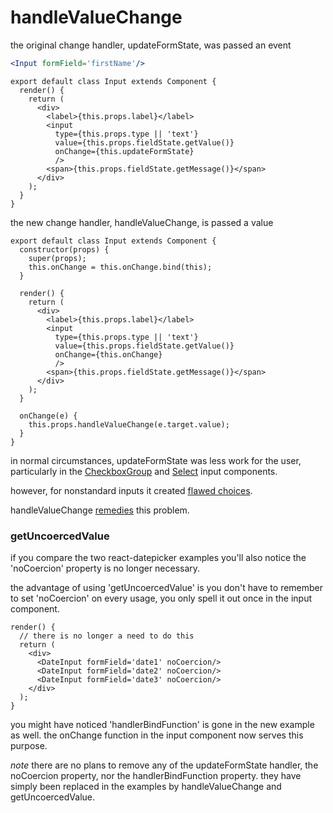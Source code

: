 # handleValueChange

the original change handler, updateFormState, was passed an event

```jsx
<Input formField='firstName'/>
```

```es6
export default class Input extends Component {
  render() {
    return (
      <div>
        <label>{this.props.label}</label>
        <input
          type={this.props.type || 'text'}
          value={this.props.fieldState.getValue()}
          onChange={this.updateFormState}
          />
        <span>{this.props.fieldState.getMessage()}</span>
      </div>
    );
  }
}
```

the new change handler, handleValueChange, is passed a value

```es6
export default class Input extends Component {
  constructor(props) {
    super(props);
    this.onChange = this.onChange.bind(this);
  }

  render() {
    return (
      <div>
        <label>{this.props.label}</label>
        <input
          type={this.props.type || 'text'}
          value={this.props.fieldState.getValue()}
          onChange={this.onChange}
          />
        <span>{this.props.fieldState.getMessage()}</span>
      </div>
    );
  }

  onChange(e) {
    this.props.handleValueChange(e.target.value);
  }
}
```

in normal circumstances, updateFormState was less work for the user, particularly in the [CheckboxGroup](/docs/otherInputTypes.md#checkboxgroup) and [Select](/docs/otherInputTypes.md#select-and-multi-select) input components.

however, for nonstandard inputs it created [flawed choices](/docs/deprecatedDatePickerExample.md).

handleValueChange [remedies](/docs/datePickerExample.md) this problem.

### getUncoercedValue

if you compare the two react-datepicker examples you'll also notice the 'noCoercion' property is no longer necessary.

the advantage of using 'getUncoercedValue' is you don't have to remember to set 'noCoercion' on every usage, you only spell it out once in the input component.

```es6
render() {
  // there is no longer a need to do this
  return (
    <div>
      <DateInput formField='date1' noCoercion/>
      <DateInput formField='date2' noCoercion/>
      <DateInput formField='date3' noCoercion/>
    </div>
  );
}
```

you might have noticed 'handlerBindFunction' is gone in the new example as well. the onChange function in the input component now serves this purpose.

*note* there are no plans to remove any of the updateFormState handler, the noCoercion property, nor the handlerBindFunction property. they have simply been replaced in the examples by handleValueChange and getUncoercedValue.

